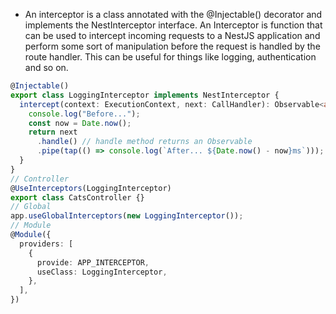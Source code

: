 - An interceptor is a class annotated with the @Injectable() decorator and implements the NestInterceptor interface. An Interceptor is function that can be used to intercept incoming requests to a NestJS application and perform some sort of manipulation before the request is handled by the route handler. This can be useful for things like logging, authentication and so on.
```typescript
@Injectable()
export class LoggingInterceptor implements NestInterceptor {
  intercept(context: ExecutionContext, next: CallHandler): Observable<any> {
    console.log("Before...");
    const now = Date.now();
    return next
      .handle() // handle method returns an Observable
      .pipe(tap(() => console.log(`After... ${Date.now() - now}ms`)));
  }
}
// Controller
@UseInterceptors(LoggingInterceptor)
export class CatsController {}
// Global
app.useGlobalInterceptors(new LoggingInterceptor());
// Module
@Module({
  providers: [
    {
      provide: APP_INTERCEPTOR,
      useClass: LoggingInterceptor,
    },
  ],
})

```